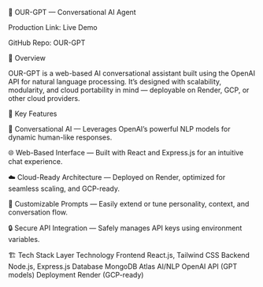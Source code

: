 🧠 OUR-GPT — Conversational AI Agent

Production Link: Live Demo

GitHub Repo: OUR-GPT

🚀 Overview

OUR-GPT is a web-based AI conversational assistant built using the OpenAI API for natural language processing.
It’s designed with scalability, modularity, and cloud portability in mind — deployable on Render, GCP, or other cloud providers.

🧩 Key Features

🤖 Conversational AI — Leverages OpenAI’s powerful NLP models for dynamic human-like responses.

🌐 Web-Based Interface — Built with React and Express.js for an intuitive chat experience.

☁️ Cloud-Ready Architecture — Deployed on Render, optimized for seamless scaling, and GCP-ready.

💬 Customizable Prompts — Easily extend or tune personality, context, and conversation flow.

🔒 Secure API Integration — Safely manages API keys using environment variables.

🏗️ Tech Stack
Layer	Technology
Frontend	React.js, Tailwind CSS
Backend	Node.js, Express.js
Database	MongoDB Atlas
AI/NLP	OpenAI API (GPT models)
Deployment	Render (GCP-ready)
